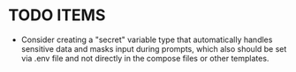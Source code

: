 # TODO ITEMS

* Consider creating a "secret" variable type that automatically handles sensitive data and masks input during prompts, which also should be set via .env file and not directly in the compose files or other templates.